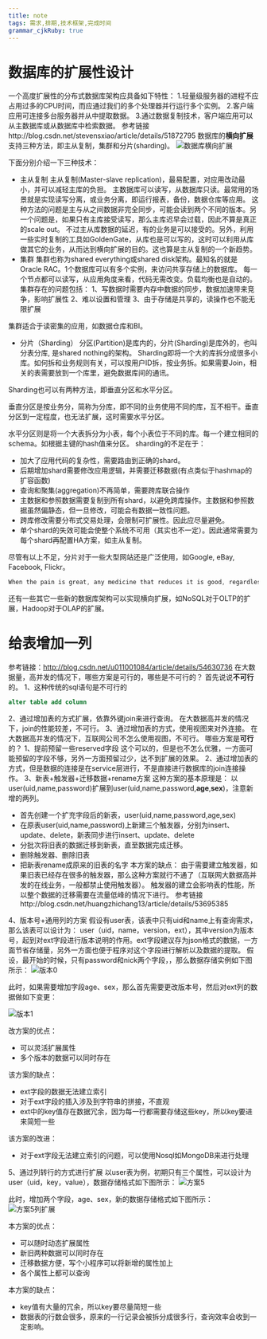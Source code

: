 ```yaml
---
title: note 
tags: 需求,排期,技术框架,完成时间
grammar_cjkRuby: true
---
```


# 数据库的扩展性设计
一个高度扩展性的分布式数据库架构应具备如下特性：
1.轻量级服务器的进程不应占用过多的CPU时间，而应通过我们的多个处理器并行运行多个实例。
2.客户端应用可连接多台服务器并从中提取数据。
3.通过数据复制技术，客户端应用可以从主数据库或从数据库中检索数据。
参考链接http://blog.csdn.net/stevensxiao/article/details/51872795
数据库的**横向扩展**支持三种方法，即主从复制，集群和分片(sharding)。
![数据库横向扩展][1]

  
  
  


  下面分别介绍一下三种技术：
  

 - 主从复制
 主从复制(Master-slave replication)，最易配置，对应用改动最小，并可以减轻主库的负担。 
主数据库可以读写，从数据库只读。最常用的场景就是实现读写分离，或业务分离，即运行报表，备份，数据仓库等应用。
这种方法的问题是主与从之间数据非完全同步，可能会读到两个不同的版本。另一个问题是，如果只有主库接受读写，那么主库迟早会过载，因此不算是真正的scale out。
不过主从库数据的延迟，有的业务是可以接受的。另外，利用一些实时复制的工具如GoldenGate，从库也是可以写的，这时可以利用从库做其它的业务，从而达到横向扩展的目的。这也算是主从复制的一个新趋势。
 - 集群
 集群也称为shared everything或shared disk架构。最知名的就是Oracle RAC。1个数据库可以有多个实例，来访问共享存储上的数据库。 
每一个节点都可以读写，从应用角度来看，代码无需改变。负载均衡也是自动的。
集群存在的问题包括： 
 1、写数据时需要内存中数据的同步，数据加速带来竞争，影响扩展性 
 2、难以设置和管理 
 3、由于存储是共享的，读操作也不能无限扩展

集群适合于读密集的应用，如数据仓库和BI。
 - 分片（Sharding）
 分区(Partition)是库内的，分片(Sharding)是库外的，也叫分表分库, 是shared nothing的架构。 
Sharding即将一个大的库拆分成很多小库。如何拆和业务规则有关，可以按用户ID拆，按业务拆。如果需要Join，相关的表需要放到一个库里，避免数据库间的通讯。

Sharding也可以有两种方法，即垂直分区和水平分区。

垂直分区是按业务分，简称为分库，即不同的业务使用不同的库，互不相干。垂直分区到一定程度，也无法扩展，这时需要水平分区。

水平分区则是将一个大表拆分为小表，每个小表位于不同的库。每一个建立相同的schema。如根据主键的hash值来分区。
sharding的不足在于： 
* 加大了应用代码的复杂性，需要路由到正确的shard。 
* 后期增加shard需要修改应用逻辑，并需要迁移数据(有点类似于hashmap的扩容函数) 
* 查询和聚集(aggregation)不再简单，需要跨库联合操作 
* 主数据和参照数据需要复制到所有shard，以避免跨库操作。主数据和参照数据虽然偏静态，但一旦修改，可能会有数据一致性问题。 
* 跨库修改需要分布式交易处理，会限制可扩展性。因此应尽量避免。 
* 单个shard的失效可能会使整个系统不可用（其实也不一定）。因此通常需要为每个shard再配置HA方案，如主从复制。

尽管有以上不足，分片对于一些大型网站还是广泛使用，如Google, eBay, Facebook, Flickr。
```java
When the pain is great, any medicine that reduces it is good, regardless of the side effects. 
```
还有一些其它一些新的数据库架构可以实现横向扩展，如NoSQL对于OLTP的扩展，Hadoop对于OLAP的扩展。
# 给表增加一列
参考链接：http://blog.csdn.net/u011001084/article/details/54630736
在大数据量，高并发的情况下，哪些方案是可行的，哪些是不可行的？
首先说说**不可行**的。
1、这种传统的sql语句是不可行的
```sql
alter table add column
```
2、通过增加表的方式扩展，依靠外键join来进行查询。
在大数据高并发的情况下，join的性能较差，不可行。
3、通过增加表的方式，使用视图来对外连接。
在大数据高并发的情况下，互联网公司不怎么使用视图，不可行。
哪些方案是**可行**的？
1、提前预留一些reserved字段
这个可以的，但是也不怎么优雅，一方面可能预留的字段不够，另外一方面预留过少，达不到扩展的效果。
2、通过增加表的方式，但是数据的连接是在service层进行，不是直接进行数据库的join连接操作。
3、新表+触发器+迁移数据+rename方案
这种方案的基本原理是：
以user(uid,name,password)扩展到user(uid,name,password,**age**,**sex**)，注意新增的两列。

 - 首先创建一个扩充字段后的新表，user(uid,name,password,age,sex)
 - 在原表user(uid,name,password)上新建三个触发器，分别为insert、update、delete，新表同步进行insert、update、delete
 - 分批次将旧表的数据迁移到新表，直至数据完成迁移。
 - 删除触发器、删除旧表
 - 把新表rename成原来的旧表的名字
本方案的缺点：
由于需要建立触发器，如果旧表已经存在很多的触发器，那么这种方案就行不通了（互联网大数据高并发的在线业务，一般都禁止使用触发器）。
触发器的建立会影响表的性能，所以整个数据的迁移需要在流量低峰的情况下进行。
参考链接http://blog.csdn.net/huangzhichang13/article/details/53695385

4、版本号+通用列的方案
假设有user表，该表中只有uid和name上有查询需求，那么该表可以设计为：
user（uid，name，version，ext），其中version为版本号，起到对ext字段进行版本说明的作用。ext字段建议存为json格式的数据，一方面节省存储量，另外一方面也便于程序对这个字段进行解析以及数据的提取。
假设，最开始的时候，只有password和nick两个字段，，那么数据存储实例如下图所示：
![版本0][2]


此时，如果需要增加字段age、sex，那么首先需要更改版本号，然后对ext列的数据做如下变更：

![版本1][3]


改方案的优点：

 - 可以灵活扩展属性
 - 多个版本的数据可以同时存在

该方案的缺点：

 - ext字段的数据无法建立索引
 - 对于ext字段的插入涉及到字符串的拼接，不直观
 - ext中的key值存在数据冗余，因为每一行都需要存储这些key，所以key要进来简短一些

该方案的改进：

 - 对于ext字段无法建立索引的问题，可以使用Nosql如MongoDB来进行处理

5、通过列转行的方式进行扩展
以user表为例，初期只有三个属性，可以设计为user（uid，key，value），数据存储格式如下图所示：
![方案5][4]


此时，增加两个字段，age、sex，新的数据存储格式如下图所示：
![方案5列扩展][5]


  [1]: http://i.imgur.com/6wW1gTz.png
  [2]: http://img.blog.csdn.net/20161216170243291
  [3]: http://img.blog.csdn.net/20161216170423687
  [4]: http://img.blog.csdn.net/20161216170701840
  [5]: http://img.blog.csdn.net/20161216170828560
  
本方案的优点：

 - 可以随时动态扩展属性
 - 新旧两种数据可以同时存在
 - 迁移数据方便，写个小程序可以将新增的属性加上
 - 各个属性上都可以查询
 
本方案的缺点：
 - key值有大量的冗余，所以key要尽量简短一些
 - 数据表的行数会很多，原来的一行记录会被拆分成很多行，查询效率会收到一定影响。

  
  